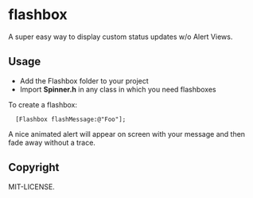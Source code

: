 flashbox
========

A super easy way to display custom status updates w/o Alert Views. 


## Usage

- Add the Flashbox folder to your project 
- Import **Spinner.h** in any class in which you need flashboxes 
 
 
To create a flashbox:

```objc
  [Flashbox flashMessage:@"Foo"];
```

A nice animated alert will appear on screen with your message and then
fade away without a trace.

## Copyright

MIT-LICENSE.

